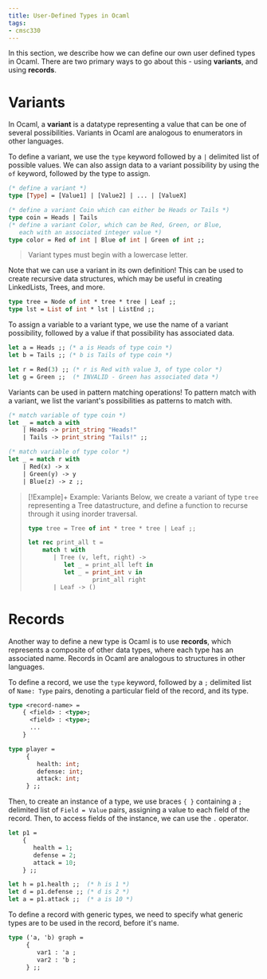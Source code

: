 ```yaml
---
title: User-Defined Types in Ocaml
tags:
- cmsc330
---
```


In this section, we describe how we can define our own user defined types in Ocaml. There are two primary ways to go about this - using **variants**, and using **records**.

# Variants
In Ocaml, a **variant** is a datatype representing a value that can be one of several possibilities. Variants in Ocaml are analogous to enumerators in other languages.

To define a variant, we use the `type` keyword followed by a `|` delimited list of possible values. We can also assign data to a variant possibility by using the `of` keyword, followed by the type to assign.

```ocaml
(* define a variant *)
type [Type] = [Value1] | [Value2] | ... | [ValueX]

(* define a variant Coin which can either be Heads or Tails *)
type coin = Heads | Tails
(* define a variant Color, which can be Red, Green, or Blue,
   each with an associated integer value *)
type color = Red of int | Blue of int | Green of int ;;
```
> Variant types must begin with a lowercase letter.

Note that we can use a variant in its own definition! This can be used to create recursive data structures, which may be useful in creating LinkedLists, Trees, and more.

```ocaml
type tree = Node of int * tree * tree | Leaf ;;
type lst = List of int * lst | ListEnd ;;
```

To assign a variable to a variant type, we use the name of a variant possibility, followed by a value if that possibility has associated data.

```ocaml
let a = Heads ;; (* a is Heads of type coin *)
let b = Tails ;; (* b is Tails of type coin *)

let r = Red(3) ;; (* r is Red with value 3, of type color *)
let g = Green ;;  (* INVALID - Green has associated data *)
```

Variants can be used in pattern matching operations! To pattern match with a variant, we list the variant's possibilities as patterns to match with.

```ocaml
(* match variable of type coin *)
let _ = match a with
    | Heads -> print_string "Heads!"
    | Tails -> print_string "Tails!" ;;

(* match variable of type color *)
let _ = match r with
    | Red(x) -> x
    | Green(y) -> y
    | Blue(z) -> z ;;
```

> [!Example]+ Example: Variants
> Below, we create a variant of type `tree` representing a Tree datastructure, and define a function to recurse through it using inorder traversal.
>
> ```ocaml
> type tree = Tree of int * tree * tree | Leaf ;;
>
> let rec print_all t =
>     match t with
>        | Tree (v, left, right) ->
>           let _ = print_all left in
>           let _ = print_int v in
>                   print_all right
>        | Leaf -> ()
> ```

# Records
Another way to define a new type is Ocaml is to use **records**, which represents a composite of other data types, where each type has an associated name. Records in Ocaml are analogous to structures in other languages.

To define a record, we use the `type` keyword, followed by a `;` delimited list of `Name: Type` pairs, denoting a particular field of the record, and its type.

```ocaml
type <record-name> =
    { <field> : <type>;
      <field> : <type>;
      ...
    }

type player =
     {
        health: int;
        defense: int;
        attack: int;
     } ;;
```

Then, to create an instance of a type, we use braces `{ }` containing a `;` delimited list of `Field = Value` pairs, assigning a value to each field of the record. Then, to access fields of the instance, we can use the `.` operator.

```ocaml
let p1 =
    {
       health = 1;
       defense = 2;
       attack = 10;
    } ;; 

let h = p1.health ;;  (* h is 1 *)
let d = p1.defense ;; (* d is 2 *)
let a = p1.attack ;;  (* a is 10 *)
```

To define a record with generic types, we need to specify what generic types are to be used in the record, before it's name.

```ocaml
type ('a, 'b) graph =
     {
        var1 : 'a ;
        var2 : 'b ;
     } ;;
```

